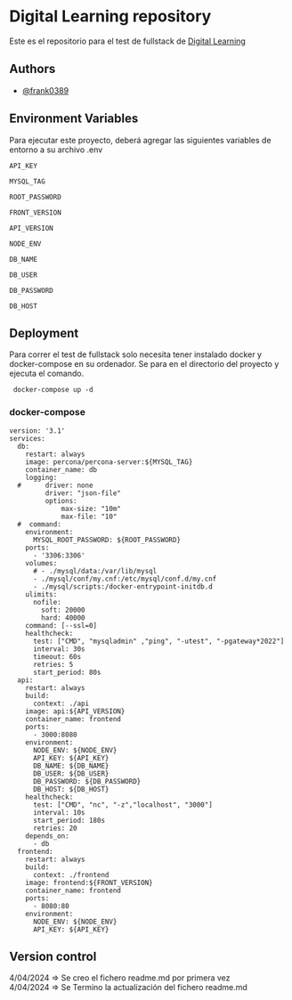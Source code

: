 # Digital Learning repository
Este es el repositorio para el test de fullstack de [Digital Learning](https://www.dl.cl/)

## Authors

- [@frank0389](https://github.com/frank0389)


## Environment Variables
Para ejecutar este proyecto, deberá agregar las siguientes variables de entorno a su archivo .env

`API_KEY`

`MYSQL_TAG`

`ROOT_PASSWORD`

`FRONT_VERSION`

`API_VERSION`

`NODE_ENV`

`DB_NAME`

`DB_USER`

`DB_PASSWORD` 

`DB_HOST`


## Deployment
Para correr el test de fullstack solo necesita tener instalado docker y docker-compose en su ordenador. Se para en el directorio del proyecto y ejecuta el comando.

```
 docker-compose up -d
```

### docker-compose
```
version: '3.1'
services:
  db:
    restart: always
    image: percona/percona-server:${MYSQL_TAG}
    container_name: db
    logging:
  #      driver: none
         driver: "json-file"
         options:
             max-size: "10m"
             max-file: "10"
  #  command: 
    environment:
      MYSQL_ROOT_PASSWORD: ${ROOT_PASSWORD}
    ports:
      - '3306:3306'
    volumes:
      # - ./mysql/data:/var/lib/mysql
      - ./mysql/conf/my.cnf:/etc/mysql/conf.d/my.cnf
      - ./mysql/scripts:/docker-entrypoint-initdb.d
    ulimits:
      nofile:
        soft: 20000
        hard: 40000
    command: [--ssl=0]
    healthcheck:
      test: ["CMD", "mysqladmin" ,"ping", "-utest", "-pgateway*2022"]
      interval: 30s
      timeout: 60s
      retries: 5
      start_period: 80s
  api:
    restart: always
    build:
      context: ./api
    image: api:${API_VERSION}
    container_name: frontend
    ports:
      - 3000:8080
    environment:
      NODE_ENV: ${NODE_ENV}
      API_KEY: ${API_KEY}
      DB_NAME: ${DB_NAME}
      DB_USER: ${DB_USER}
      DB_PASSWORD: ${DB_PASSWORD}
      DB_HOST: ${DB_HOST}
    healthcheck:
      test: ["CMD", "nc", "-z","localhost", "3000"]
      interval: 10s
      start_period: 180s
      retries: 20
    depends_on:
      - db
  frontend:
    restart: always
    build:
      context: ./frontend
    image: frontend:${FRONT_VERSION}
    container_name: frontend
    ports:
      - 8080:80
    environment:
      NODE_ENV: ${NODE_ENV}
      API_KEY: ${API_KEY}

```

## Version control
 4/04/2024 => Se creo el fichero readme.md por primera vez   
 4/04/2024 => Se Termino la actualización del fichero readme.md 